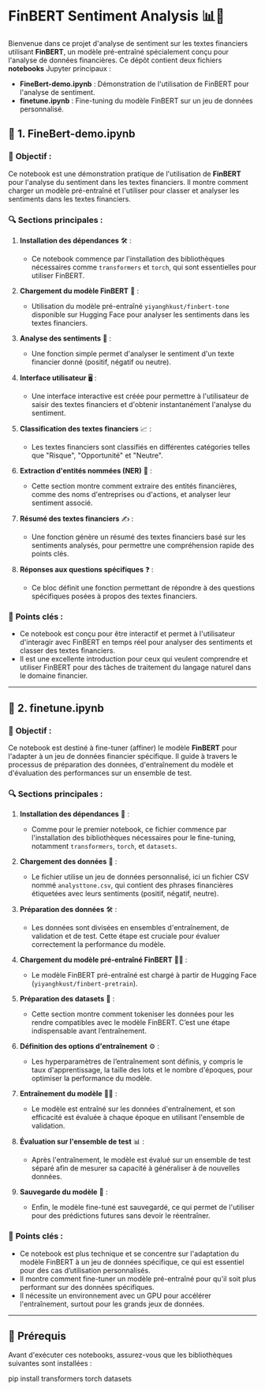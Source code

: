 # FinBERT Sentiment Analysis 📊💼

Bienvenue dans ce projet d'analyse de sentiment sur les textes financiers utilisant **FinBERT**, un modèle pré-entraîné spécialement conçu pour l'analyse de données financières. Ce dépôt contient deux fichiers **notebooks** Jupyter principaux :

- **FineBert-demo.ipynb** : Démonstration de l'utilisation de FinBERT pour l'analyse de sentiment.
- **finetune.ipynb** : Fine-tuning du modèle FinBERT sur un jeu de données personnalisé.

## 📑 1. **FineBert-demo.ipynb**

### 🎯 **Objectif** :
Ce notebook est une démonstration pratique de l'utilisation de **FinBERT** pour l'analyse du sentiment dans les textes financiers. Il montre comment charger un modèle pré-entraîné et l'utiliser pour classer et analyser les sentiments dans les textes financiers.

### 🔍 **Sections principales** :
1. **Installation des dépendances** 🛠️ :
   - Ce notebook commence par l'installation des bibliothèques nécessaires comme `transformers` et `torch`, qui sont essentielles pour utiliser FinBERT.
   
2. **Chargement du modèle FinBERT** 🚀 :
   - Utilisation du modèle pré-entraîné `yiyanghkust/finbert-tone` disponible sur Hugging Face pour analyser les sentiments dans les textes financiers.

3. **Analyse des sentiments** 💬 :
   - Une fonction simple permet d'analyser le sentiment d'un texte financier donné (positif, négatif ou neutre).

4. **Interface utilisateur** 🖥️ :
   - Une interface interactive est créée pour permettre à l'utilisateur de saisir des textes financiers et d'obtenir instantanément l'analyse du sentiment.

5. **Classification des textes financiers** 📈 :
   - Les textes financiers sont classifiés en différentes catégories telles que "Risque", "Opportunité" et "Neutre".

6. **Extraction d'entités nommées (NER)** 🏦 :
   - Cette section montre comment extraire des entités financières, comme des noms d'entreprises ou d'actions, et analyser leur sentiment associé.

7. **Résumé des textes financiers** ✍️ :
   - Une fonction génère un résumé des textes financiers basé sur les sentiments analysés, pour permettre une compréhension rapide des points clés.

8. **Réponses aux questions spécifiques** ❓ :
   - Ce bloc définit une fonction permettant de répondre à des questions spécifiques posées à propos des textes financiers.

### 🚀 **Points clés** :
- Ce notebook est conçu pour être interactif et permet à l'utilisateur d'interagir avec FinBERT en temps réel pour analyser des sentiments et classer des textes financiers.
- Il est une excellente introduction pour ceux qui veulent comprendre et utiliser FinBERT pour des tâches de traitement du langage naturel dans le domaine financier.

---

## 📑 2. **finetune.ipynb**

### 🎯 **Objectif** :
Ce notebook est destiné à fine-tuner (affiner) le modèle **FinBERT** pour l'adapter à un jeu de données financier spécifique. Il guide à travers le processus de préparation des données, d'entraînement du modèle et d'évaluation des performances sur un ensemble de test.

### 🔍 **Sections principales** :
1. **Installation des dépendances** 🔧 :
   - Comme pour le premier notebook, ce fichier commence par l'installation des bibliothèques nécessaires pour le fine-tuning, notamment `transformers`, `torch`, et `datasets`.

2. **Chargement des données** 📂 :
   - Le fichier utilise un jeu de données personnalisé, ici un fichier CSV nommé `analysttone.csv`, qui contient des phrases financières étiquetées avec leurs sentiments (positif, négatif, neutre).

3. **Préparation des données** 🛠️ :
   - Les données sont divisées en ensembles d'entraînement, de validation et de test. Cette étape est cruciale pour évaluer correctement la performance du modèle.

4. **Chargement du modèle pré-entraîné FinBERT** 🏋️‍♂️ :
   - Le modèle FinBERT pré-entraîné est chargé à partir de Hugging Face (`yiyanghkust/finbert-pretrain`).

5. **Préparation des datasets** 📑 :
   - Cette section montre comment tokeniser les données pour les rendre compatibles avec le modèle FinBERT. C’est une étape indispensable avant l’entraînement.

6. **Définition des options d'entraînement** ⚙️ :
   - Les hyperparamètres de l’entraînement sont définis, y compris le taux d'apprentissage, la taille des lots et le nombre d'époques, pour optimiser la performance du modèle.

7. **Entraînement du modèle** 🏃‍♂️ :
   - Le modèle est entraîné sur les données d'entraînement, et son efficacité est évaluée à chaque époque en utilisant l'ensemble de validation.

8. **Évaluation sur l'ensemble de test** 📊 :
   - Après l'entraînement, le modèle est évalué sur un ensemble de test séparé afin de mesurer sa capacité à généraliser à de nouvelles données.

9. **Sauvegarde du modèle** 💾 :
   - Enfin, le modèle fine-tuné est sauvegardé, ce qui permet de l'utiliser pour des prédictions futures sans devoir le réentraîner.

### 🚀 **Points clés** :
- Ce notebook est plus technique et se concentre sur l'adaptation du modèle FinBERT à un jeu de données spécifique, ce qui est essentiel pour des cas d’utilisation personnalisés.
- Il montre comment fine-tuner un modèle pré-entraîné pour qu'il soit plus performant sur des données spécifiques.
- Il nécessite un environnement avec un GPU pour accélérer l'entraînement, surtout pour les grands jeux de données.

---

## 🚀 **Prérequis**

Avant d'exécuter ces notebooks, assurez-vous que les bibliothèques suivantes sont installées :

pip install transformers torch datasets
